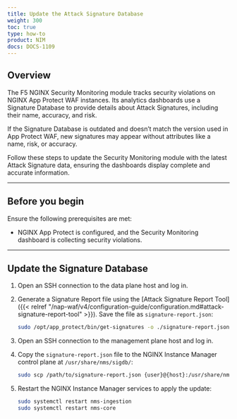 ```yaml
---
title: Update the Attack Signature Database
weight: 300
toc: true
type: how-to
product: NIM
docs: DOCS-1109
---
```


## Overview

The F5 NGINX Security Monitoring module tracks security violations on NGINX App Protect WAF instances. Its analytics dashboards use a Signature Database to provide details about Attack Signatures, including their name, accuracy, and risk.

If the Signature Database is outdated and doesn’t match the version used in App Protect WAF, new signatures may appear without attributes like a name, risk, or accuracy.

Follow these steps to update the Security Monitoring module with the latest Attack Signature data, ensuring the dashboards display complete and accurate information.

---

## Before you begin

Ensure the following prerequisites are met:

- NGINX App Protect is configured, and the Security Monitoring dashboard is collecting security violations.

---

## Update the Signature Database

1. Open an SSH connection to the data plane host and log in.
1. Generate a Signature Report file using the [Attack Signature Report Tool]({{< relref "/nap-waf/v4/configuration-guide/configuration.md#attack-signature-report-tool" >}}). Save the file as `signature-report.json`:

    ```bash
    sudo /opt/app_protect/bin/get-signatures -o ./signature-report.json
    ```

1. Open an SSH connection to the management plane host and log in.
1. Copy the `signature-report.json` file to the NGINX Instance Manager control plane at `/usr/share/nms/sigdb/`:

    ```bash
    sudo scp /path/to/signature-report.json {user}@{host}:/usr/share/nms/sigdb/signature-report.json
    ```

1. Restart the NGINX Instance Manager services to apply the update:

    ```bash
    sudo systemctl restart nms-ingestion
    sudo systemctl restart nms-core
    ```
